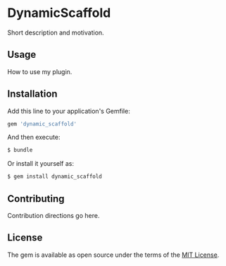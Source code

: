 # DynamicScaffold
Short description and motivation.

## Usage
How to use my plugin.

## Installation
Add this line to your application's Gemfile:

```ruby
gem 'dynamic_scaffold'
```

And then execute:
```bash
$ bundle
```

Or install it yourself as:
```bash
$ gem install dynamic_scaffold
```

## Contributing
Contribution directions go here.

## License
The gem is available as open source under the terms of the [MIT License](http://opensource.org/licenses/MIT).
